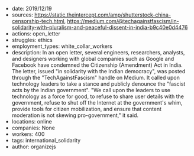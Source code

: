 - date: 2019/12/19
- sources: https://static.theintercept.com/amp/shutterstock-china-censorship-tech.html, https://medium.com/@techagainstfascism/in-solidarity-with-pluralism-and-peaceful-dissent-in-india-b9c40e0d4476
- actions: open_letter
- struggles: ethics
- employment_types: white_collar_workers
- description: In an open letter, several engineers, researchers, analysts, and designers working with global companies such as Google and Facebook have condemned the Citizenship (Amendment) Act in India. The letter, issued "in solidarity with the Indian democracy", was posted through the "TechAgainstFascism" handle on Medium. It called upon technology leaders to take a stance and publicly denounce the "fascist acts by the Indian government". "We call upon the leaders to use technology as a force for good, to refuse to share user details with the government, refuse to shut off the Internet at the government's whim, provide tools for citizen mobilization, and ensure that content moderation is not skewing pro-government," it said.
- locations: online
- companies: None
- workers: 400
- tags: international_solidarity
- author: organizejs
